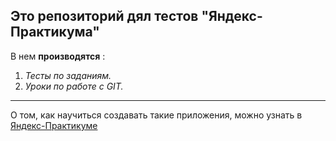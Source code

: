 ## Это репозиторий дял тестов "Яндекс-Практикума"  
 

В нем **производятся** :
1. *Тесты по заданиям.* 
2. *Уроки по работе с GIT.* 

------
О том, как научиться создавать такие приложения, можно узнать в [Яндекс-Практикуме](https://practicum.yandex.ru/java-developer/ "Тут учат Java!") 

